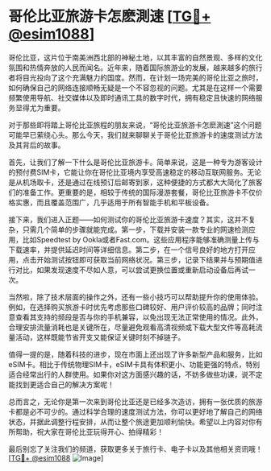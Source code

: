 # 哥伦比亚旅游卡怎麽測速 [[TG💪+ @esim1088](https://t.me/s/esim1088)]

哥伦比亚，这片位于南美洲西北部的神秘土地，以其丰富的自然景观、多样的文化氛围和热情奔放的人民而闻名。近年来，随着国际旅游业的发展，越来越多的旅行者将目光投向了这个充满魅力的国度。然而，在计划一场完美的哥伦比亚之旅时，如何确保自己的网络连接顺畅无疑是一个不容忽视的问题。尤其是在这样一个需要频繁使用导航、社交媒体以及即时通讯工具的数字时代，拥有稳定且快速的网络服务显得尤为重要。

对于那些即将踏上哥伦比亚旅程的朋友来说，“哥伦比亚旅游卡怎麽測速”这个问题可能早已萦绕心头。那么今天，我们就来聊聊关于哥伦比亚旅游卡的速度测试方法及其背后的故事。

首先，让我们了解一下什么是哥伦比亚旅游卡。简单来说，这是一种专为游客设计的预付费SIM卡，它能让你在哥伦比亚境内享受高速稳定的移动互联网服务。无论是从机场取卡，还是通过在线预订后邮寄到家，这种便捷的方式都大大简化了旅客们的准备工作。更重要的是，相较于传统的国际漫游套餐，哥伦比亚旅游卡不仅价格实惠，而且覆盖范围广，几乎适用于所有智能手机和平板设备。

接下来，我们进入正题——如何测试你的哥伦比亚旅游卡速度？其实，这并不复杂，只需几个简单的步骤就能完成。第一步，下载并安装一款专业的网速检测应用，比如Speedtest by Ookla或者Fast.com。这些应用程序能够准确测量上传与下载速率，并提供延迟时间等详细信息。第二步，在一个信号良好的地方打开应用，点击开始测试按钮即可获取当前网络状况。第三步，记录下结果并与预期值进行对比，如果发现速度不尽如人意，可以尝试更换位置或重新启动设备后再试一次。

当然啦，除了技术层面的操作之外，还有一些小技巧可以帮助提升你的使用体验。例如，在选择购买旅游卡时优先考虑那些口碑较好、用户评价较高的品牌；同时注意查看其支持的频段是否与你的手机兼容，以免出现无法正常使用的情况。此外，合理安排流量消耗也是关键所在，尽量避免观看高清视频或下载大型文件等高耗流量活动，这样既能节省开支又能保证关键时刻不掉链子。

值得一提的是，随着科技的进步，现在市面上还出现了许多新型产品和服务，比如eSIM卡。相比于传统物理SIM卡，eSIM卡具有体积更小、功能更强的特点，特别适合经常出行的人群使用。如果你对这方面感兴趣的话，不妨多做些功课，说不定能找到更适合自己的解决方案呢！

总而言之，无论你是第一次来到哥伦比亚还是已经多次造访，拥有一张优质的旅游卡都是必不可少的。通过科学合理的速度测试方法，你可以更好地了解自己的网络状态，并据此调整行程安排，从而让整个旅途更加顺利愉快。希望以上内容对你有所帮助，祝大家在哥伦比亚玩得开心、拍得精彩！

最后别忘了关注我们的频道，获取更多关于旅行卡、电子卡以及其他相关资讯哦！[[TG💪+ @esim1088](https://t.me/s/esim1088) ![Image](https://i.postimg.cc/4NQfJmqS/Snipaste-2025-05-13-00-14-12.png)]